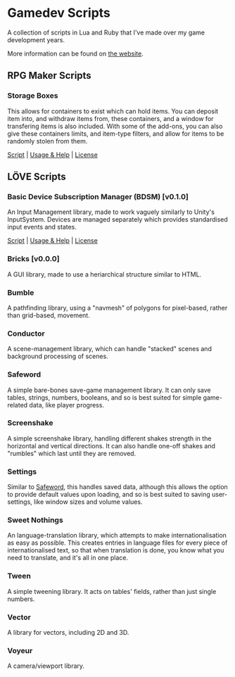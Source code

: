 # Gamedev Scripts

A collection of scripts in Lua and Ruby that I've made over my game development years.

More information can be found on [the website](https://IMP1.github.io/gamedev-scripts).

## RPG Maker Scripts

### Storage Boxes

This allows for containers to exist which can hold items. You can deposit item into, and withdraw 
items from, these containers, and a window for transfering items is also included. With some of the 
add-ons, you can also give these containers limits, and item-type filters, and allow for items to be
randomly stolen from them.

[Script](https://gist.githubusercontent.com/IMP1/e34da652dad98b9fe8151bcc042bb7a8/raw/9dcc5299d137e85f3e5970fe92e48ba23c7d7e94/Storage%2520Boxes.rb) | 
[Usage & Help](https://forums.rpgmakerweb.com/index.php?threads/storage-boxes.27727/) |
[License](https://github.com/IMP1/gamedev-scripts/tree/master/ruby/storage-boxes#License)

## LÖVE Scripts

### Basic Device Subscription Manager (BDSM) [v0.1.0]

An Input Management library, made to work vaguely similarly to Unity's InputSystem.
Devices are managed separately which provides standardised input events and states.

[Script](https://raw.githubusercontent.com/IMP1/gamedev-scripts/master/lua/bdsm/bdsm.lua) | 
[Usage & Help](https://github.com/IMP1/gamedev-scripts/tree/master/lua/bdsm#Usage) | 
[License](https://github.com/IMP1/gamedev-scripts/tree/master/lua/bdsm#License)

### Bricks [v0.0.0]

A GUI library, made to use a heriarchical structure similar to HTML.

### Bumble

A pathfinding library, using a "navmesh" of polygons for pixel-based, rather than grid-based, 
movement.

### Conductor

A scene-management library, which can handle "stacked" scenes and background processing of scenes.

### Safeword

A simple bare-bones save-game management library. It can only save tables, strings, numbers, 
booleans, and so is best suited for simple game-related data, like player progress.

### Screenshake

A simple screenshake library, handling different shakes strength in the horizontal and vertical 
directions. It can also handle one-off shakes and "rumbles" which last until they are removed.

### Settings

Similar to [Safeword](#Safeword), this handles saved data, although this allows the option to 
provide default values upon loading, and so is best suited to saving user-settings, like window 
sizes and volume values.

### Sweet Nothings

An language-translation library, which attempts to make internationalisation as easy as possible.
This creates entries in language files for every piece of internationalised text, so that when 
translation is done, you know what you need to translate, and it's all in one place.

### Tween

A simple tweening library. It acts on tables' fields, rather than just single numbers.

### Vector

A library for vectors, including 2D and 3D.

### Voyeur

A camera/viewport library.
